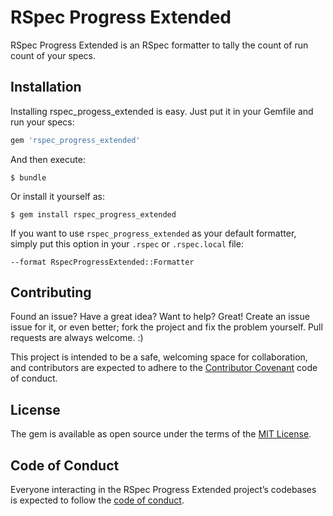 # RSpec Progress Extended

RSpec Progress Extended is an RSpec formatter to tally the count of run count
of your specs.

## Installation

Installing rspec_progess_extended is easy. Just put it in your Gemfile and run
your specs:

```ruby
gem 'rspec_progress_extended'
```

And then execute:

```
$ bundle
```

Or install it yourself as:

```
$ gem install rspec_progress_extended
```

If you want to use `rspec_progress_extended` as your default formatter, simply
put this option in your `.rspec` or `.rspec.local` file:

```
--format RspecProgressExtended::Formatter
```

## Contributing

Found an issue? Have a great idea? Want to help? Great! Create an issue issue
for it, or even better; fork the project and fix the problem yourself. Pull
requests are always welcome. :)

This project is intended to be a safe, welcoming space for collaboration, and
contributors are expected to adhere to the
[Contributor Covenant][contributor_covenant] code of conduct.

## License

The gem is available as open source under the terms of the
[MIT License][mit_license].

## Code of Conduct

Everyone interacting in the RSpec Progress Extended project’s codebases is
expected to follow the [code of conduct][code_of_conduct].

[contributor_covenant]: http://contributor-covenant.org
[mit_license]: https://opensource.org/licenses/MIT
[code_of_conduct]: https://github.com/eleanorakh/rspec_progress_extended/blob/master/CODE_OF_CONDUCT.md
